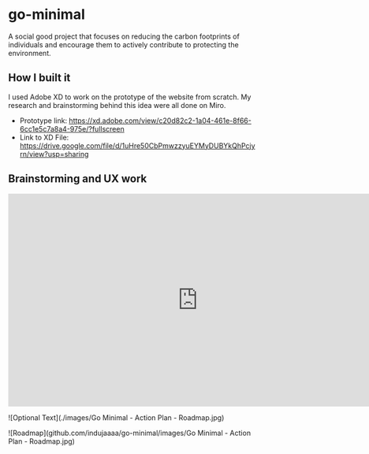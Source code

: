 # go-minimal

A social good project that focuses on reducing the carbon footprints of individuals and encourage them to actively contribute to protecting the environment.

## How I built it

I used Adobe XD to work on the prototype of the website from scratch. My research and brainstorming behind this idea were all done on Miro.

- Prototype link: https://xd.adobe.com/view/c20d82c2-1a04-461e-8f66-6cc1e5c7a8a4-975e/?fullscreen
- Link to XD File: https://drive.google.com/file/d/1uHre50CbPmwzzyuEYMyDUBYkQhPcjyrn/view?usp=sharing

## Brainstorming and UX work

<iframe width="768" height="432" src="https://miro.com/app/live-embed/o9J_lQlAquY=/?moveToViewport=-2460,-1132,1716,1013" frameBorder="0" scrolling="no" allowFullScreen></iframe>

![Optional Text](./images/Go Minimal - Action Plan - Roadmap.jpg)

![Roadmap](github.com/indujaaaa/go-minimal/images/Go Minimal - Action Plan - Roadmap.jpg)


